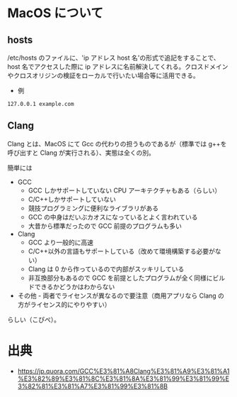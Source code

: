 # MacOS について

## hosts

/etc/hosts のファイルに、'ip アドレス host 名'の形式で追記をすることで、host 名でアクセスした際に ip アドレスに名前解決してくれる。クロスドメインやクロスオリジンの検証をローカルで行いたい場合等に活用できる。

- 例

```
127.0.0.1 example.com
```

## Clang

Clang とは、MacOS にて Gcc の代わりの担うものであるが（標準では g++を呼び出すと Clang が実行される）、実態は全くの別。

簡単には

- GCC
  - GCC しかサポートしていない CPU アーキテクチャもある（らしい）
  - C/C++しかサポートしていない
  - 競技プログラミングに便利なライブラリがある
  - GCC の中身はだいぶカオスになっているとよく言われている
  - 大昔から標準だったので GCC 前提のプログラムも多い
- Clang
  - GCC より一般的に高速
  - C/C++以外の言語もサポートしている（改めて環境構築する必要がない）
  - Clang は 0 から作っているので内部がスッキリしている
  - 非互換部分もあるので GCC を前提としたプログラムが全く同様にビルドできるかどうかはわからない
- その他 - 両者でライセンスが異なるので要注意（商用アプリなら Clang の方がライセンス的にやりやすい）

らしい（こぴぺ）。

# 出典

- https://jp.quora.com/GCC%E3%81%A8Clang%E3%81%A9%E3%81%A1%E3%82%89%E3%81%8C%E3%81%8A%E3%81%99%E3%81%99%E3%82%81%E3%81%A7%E3%81%99%E3%81%8B
